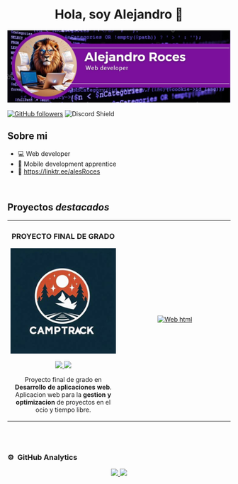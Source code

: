 <div align="center">
<h1 align="center">Hola, soy Alejandro 👋</h1>
</div>
<img src="banner.jpg">

[![GitHub followers](https://img.shields.io/github/followers/arisguimera?style=social)](https://github.com/ArisGuimera)
![Discord Shield](https://discordapp.com/api/guilds/807719549075980308/widget.png?style=shield)

## Sobre mi

- 💻 Web developer  
- 📲 Mobile development apprentice
- 📍 https://linktr.ee/alesRoces

<br>

## Proyectos *destacados*
<table>
<tr>
<td width="50%">
<h3 align="center">PROYECTO FINAL DE GRADO</h3>
<div align="center">
<a href="https://github.com/ArisGuimera/Android-Expert" target="_blank"><img src="campTrack.png" width="400" alt="CampTrack"></a>
<p>
<a href="" target="_blank">
<img src="https://img.shields.io/badge/CÓDIGO-ff9?style=for-the-badge&logo=github&logoColor=black">
</a>
<a href="https://youtu.be/vJapzH_46a8" target="WEB CAMPTRACK">
<img src="https://img.shields.io/badge/website-000000?style=for-the-badge&logo=About.me&logoColor=white">
</a>
</p>
<p>Proyecto final de grado en <strong>Desarrollo de aplicaciones web</strong>. Aplicacion web para la <strong>gestion y optimizacion</strong> de proyectos en el ocio y tiempo libre.</p>
</div>
                                                                                      
</td>

<td width="50%">
               <br>
<h3 align="center"></h3>
<div align="center">                                       
<a href="" target="_blank"><img src="" width="400" alt="Web html"></a>
<br>
<p>
<a href="" target="_blank">
<img src="">
</a>
</p>
</p></p>
</div>                                                             
</table>                                                                                 
</div>
<br>


</table>                                                                                 
</div>
<br>

### ⚙️ &nbsp;GitHub Analytics

<p align="center">
<a href="https://github.com/ArisGuimera">
  <img height="180em" src="https://github-readme-stats-eight-theta.vercel.app/api?username=ArisGuimera&show_icons=true&theme=algolia&include_all_commits=true&count_private=true"/>
  <img height="180em" src="https://github-readme-stats-eight-theta.vercel.app/api/top-langs/?username=ArisGuimera&layout=compact&langs_count=8&theme=algolia"/>
</a>
</p>
